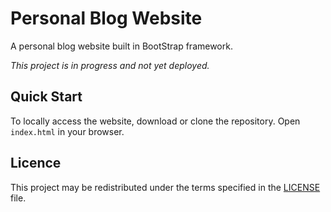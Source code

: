 # Personal Blog Website

A personal blog website built in BootStrap framework. 

_This project is in progress and not yet deployed._

## Quick Start

To locally access the website, download or clone the repository. Open `index.html` in your browser.

## Licence

This project may be redistributed under the terms specified in the [LICENSE](LICENSE) file.